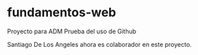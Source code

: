 # fundamentos-web
Proyecto para ADM
Prueba del uso de Github

Santiago De Los Angeles ahora es colaborador en este proyecto.

